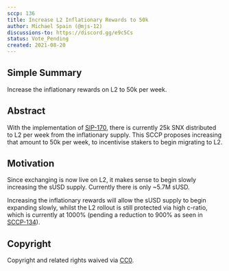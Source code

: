 ```yaml
---
sccp: 136
title: Increase L2 Inflationary Rewards to 50k
author: Michael Spain (@mjs-12)
discussions-to: https://discord.gg/e9c5Cs
status: Vote_Pending
created: 2021-08-20
---
```


## Simple Summary
<!--"If you can't explain it simply, you don't understand it well enough." Provide a simplified and layman-accessible explanation of the SCCP.-->

Increase the inflationary rewards on L2 to 50k per week.

## Abstract
<!--A short (~200 word) description of the variable change proposed.-->

With the implementation of [SIP-170](https://sips.synthetix.io/sips/sip-170), there is currently 25k SNX distributed to L2 per week from the inflationary supply. This SCCP proposes increasing that amount to 50k per week, to incentivise stakers to begin migrating to L2.


## Motivation
<!--The motivation is critical for SCCPs that want to update variables within Synthetix. It should clearly explain why the existing variable is not incentive aligned. SCCP submissions without sufficient motivation may be rejected outright.-->

Since exchanging is now live on L2, it makes sense to begin slowly increasing the sUSD supply. Currently there is only ~5.7M sUSD.

Increasing the inflationary rewards will allow the sUSD supply to begin expanding slowly, whilst the L2 rollout is still protected via high c-ratio, which is currently at 1000% (pending a reduction to 900% as seen in [SCCP-134](https://sips.synthetix.io/sccp/sccp-134)).

## Copyright
Copyright and related rights waived via [CC0](https://creativecommons.org/publicdomain/zero/1.0/).
